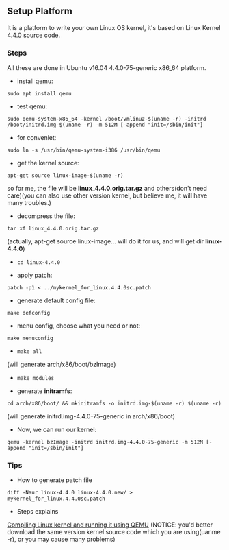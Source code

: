 ## Setup Platform

It is a platform to write your own Linux OS kernel, it's based on Linux Kernel 4.4.0 source code.

### Steps

All these are done in Ubuntu v16.04 4.4.0-75-generic x86_64 platform.

- install qemu:

 `sudo apt install qemu`

- test qemu:

 `sudo qemu-system-x86_64 -kernel /boot/vmlinuz-$(uname -r) -initrd /boot/initrd.img-$(uname -r) -m 512M [-append "init=/sbin/init"]`

- for conveniet:

 `sudo ln -s /usr/bin/qemu-system-i386 /usr/bin/qemu`

- get the kernel source:

 `apt-get source linux-image-$(uname -r)`

 so for me, the file will be **linux_4.4.0.orig.tar.gz** and others(don't need care)(you can also use other version kernel, but believe me, it will have many troubles.)

- decompress the file:

 `tar xf linux_4.4.0.orig.tar.gz`

 (actually, apt-get source linux-image... will do it for us, and will get dir **linux-4.4.0**)

- `cd linux-4.4.0`

- apply patch:

 `patch -p1 < ../mykernel_for_linux.4.4.0sc.patch`

- generate default config file:

 `make defconfig`

- menu config, choose what you need or not:

 `make menuconfig`

- `make all`

 (will generate arch/x86/boot/bzImage)

- `make modules`

- generate **initramfs**:

 `cd arch/x86/boot/ && mkinitramfs -o initrd.img-$(uname -r) $(uname -r)`

 (will generate initrd.img-4.4.0-75-generic in arch/x86/boot)

- Now, we can run our kernel:

 `qemu -kernel bzImage -initrd initrd.img-4.4.0-75-generic -m 512M [-append "init=/sbin/init"]`

### Tips

- How to generate patch file

 `diff -Naur linux-4.4.0 linux-4.4.0.new/ > mykernel_for_linux.4.4.0sc.patch`

- Steps explains

 [Compiling Linux kernel and running it using QEMU](https://nostillsearching.wordpress.com/2012/09/22/compiling-linux-kernel-and-running-it-using-qemu/) (NOTICE: you'd better download the same version kernel source code which you are using(uanme -r), or you may cause many problems)
